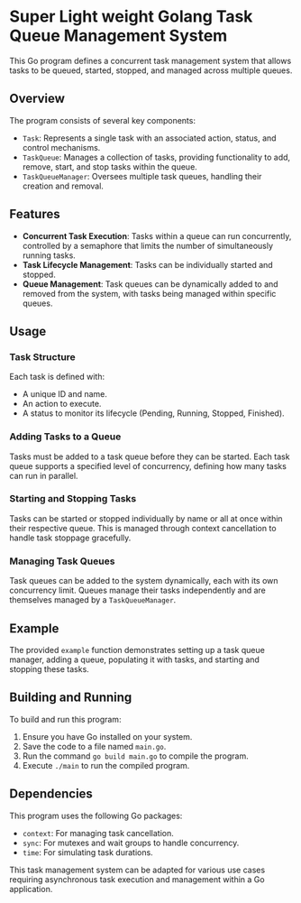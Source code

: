 # Super Light weight Golang Task Queue Management System

This Go program defines a concurrent task management system that allows tasks to be queued, started, stopped, and managed across multiple queues.

## Overview

The program consists of several key components:

- `Task`: Represents a single task with an associated action, status, and control mechanisms.
- `TaskQueue`: Manages a collection of tasks, providing functionality to add, remove, start, and stop tasks within the queue.
- `TaskQueueManager`: Oversees multiple task queues, handling their creation and removal.

## Features

- **Concurrent Task Execution**: Tasks within a queue can run concurrently, controlled by a semaphore that limits the number of simultaneously running tasks.
- **Task Lifecycle Management**: Tasks can be individually started and stopped.
- **Queue Management**: Task queues can be dynamically added to and removed from the system, with tasks being managed within specific queues.

## Usage

### Task Structure

Each task is defined with:

- A unique ID and name.
- An action to execute.
- A status to monitor its lifecycle (Pending, Running, Stopped, Finished).

### Adding Tasks to a Queue

Tasks must be added to a task queue before they can be started. Each task queue supports a specified level of concurrency, defining how many tasks can run in parallel.

### Starting and Stopping Tasks

Tasks can be started or stopped individually by name or all at once within their respective queue. This is managed through context cancellation to handle task stoppage gracefully.

### Managing Task Queues

Task queues can be added to the system dynamically, each with its own concurrency limit. Queues manage their tasks independently and are themselves managed by a `TaskQueueManager`.

## Example

The provided `example` function demonstrates setting up a task queue manager, adding a queue, populating it with tasks, and starting and stopping these tasks.

## Building and Running

To build and run this program:

1. Ensure you have Go installed on your system.
2. Save the code to a file named `main.go`.
3. Run the command `go build main.go` to compile the program.
4. Execute `./main` to run the compiled program.

## Dependencies

This program uses the following Go packages:

- `context`: For managing task cancellation.
- `sync`: For mutexes and wait groups to handle concurrency.
- `time`: For simulating task durations.

This task management system can be adapted for various use cases requiring asynchronous task execution and management within a Go application.
